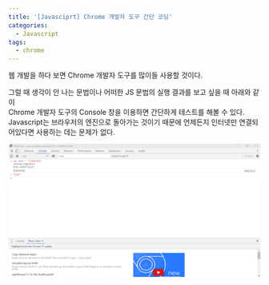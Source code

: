 ```yaml
---
title: '[Javasciprt] Chrome 개발자 도구 간단 코딩'
categories:
  - Javascript
tags:
  - chrome
---
```


웹 개발을 하다 보면 Chrome 개발자 도구를 많이들 사용할 것이다.

그럴 때 생각이 안 나는 문법이나 어떠한 JS 문법의 실행 결과를 보고 싶을 때 아래와 같이<br>
Chrome 개발자 도구의 Console 창을 이용하면 간단하게 테스트를 해볼 수 있다.<br>
Javascript는 브라우저의 엔진으로 돌아가는 것이기 때문에 언제든지 인터넷만 연결되어있다면 사용하는 데는 문제가 없다.

![IMAGE1](/assets/images/post/2019-10-09-js-chrome-devtool-image1.PNG)

